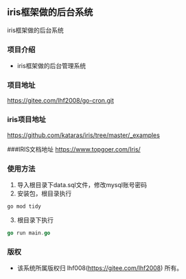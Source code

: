 ## iris框架做的后台系统

iris框架做的后台系统


### 项目介绍

*  iris框架做的后台管理系统

### 项目地址
https://gitee.com/lhf2008/go-cron.git

### iris项目地址
https://github.com/kataras/iris/tree/master/_examples

###IRIS文档地址
https://www.topgoer.com/Iris/

### 使用方法
1. 导入根目录下data.sql文件，修改mysql账号密码
2. 安装包，根目录执行
```go3wee
go mod tidy
```      
3. 根目录下执行
```go
go run main.go
```

### 版权

*  该系统所属版权归 lhf008(https://gitee.com/lhf2008) 所有。
